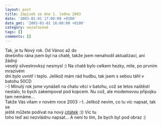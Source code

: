 ```yaml
---
layout: post
title: Zápisek ze dne 1. ledna 2003
date: '2003-01-01 17:00:00 +0100'
date_gmt: '2003-01-01 16:00:00 +0100'
category: nezařazené
tags: []
comments: []
---
```

<p>Tak, je tu Nový rok. Od Vánoc až do<br />
dnešního rána jsem byl na chatě, takže jsem nenahodil aktualizaci, ani žádný<br />
veselý silvestrovksý nesmysl :) Na chatě bylo celkem hezky, mile, po prvním mrazivém<br />
dni bylo uvnitř i teplo. Jelikož mám rád hudbu, tak jsem s sebou táhl v batohu 50CD<br />
:-) Minulý rok jsme vynášeli na chatu věci v batohu, což se letos naštěstí<br />
nestalo, to bych zakempoval pod kopcem. Nu což, ale modemovou přípojku tam nemáme...<br />
Takže Vás vítam v novém roce 2003 :-). Jelikož nevím, co tu víc napsat, tak se<br />
ještě můžete podívat na nový <a href="art.php?a=inteligence.htm">citátek</a> :)) Víc tu<br />
toho teď asi nezvládnu napsat... A není to tím, že bych byl pod obraz :)</p>
